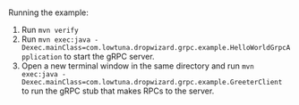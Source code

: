 #
Running the example:

1. Run `mvn verify`
2. Run `mvn exec:java -Dexec.mainClass=com.lowtuna.dropwizard.grpc.example.HelloWorldGrpcApplication` to start the gRPC server.
3. Open a  new terminal window in the same directory and run `mvn exec:java -Dexec.mainClass=com.lowtuna.dropwizard.grpc.example.GreeterClient` to run the gRPC stub that makes RPCs to the server.
